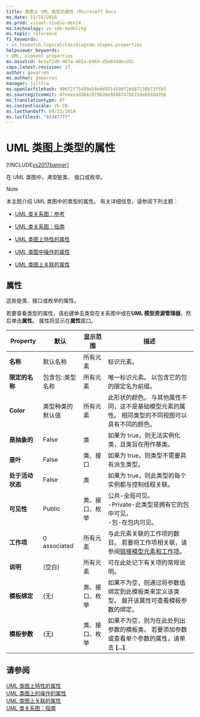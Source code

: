 ```yaml
---
title: 类图上 UML 类型的属性 |Microsoft Docs
ms.date: 11/15/2016
ms.prod: visual-studio-dev14
ms.technology: vs-ide-modeling
ms.topic: reference
f1_keywords:
- vs.teamarch.logicalclassdiagram.shapes.properties
helpviewer_keywords:
- UML, element properties
ms.assetid: 6e1ef2d0-d67a-401a-bd64-d5e034decd2c
caps.latest.revision: 17
author: gewarren
ms.author: gewarren
manager: jillfra
ms.openlocfilehash: 996f2f75499a54e0d5514590f2b087130b73ffb5
ms.sourcegitcommit: 47eeeeadd84c879636e9d48747b615de69384356
ms.translationtype: HT
ms.contentlocale: zh-CN
ms.lasthandoff: 04/23/2019
ms.locfileid: "63387777"
---
```

# <a name="properties-of-types-on-uml-class-diagrams"></a>UML 类图上类型的属性
[!INCLUDE[vs2017banner](../includes/vs2017banner.md)]

在 UML 类图中，*类型*是类、 接口或枚举。  
  
> [!NOTE]
> 本主题介绍 UML 类图中的类型的属性。 有关详细信息，请参阅下列主题：  
  
- [UML 类关系图：参考](../modeling/uml-class-diagrams-reference.md)  
  
- [UML 类关系图：指南](../modeling/uml-class-diagrams-guidelines.md)  
  
- [UML 类图上特性的属性](../modeling/properties-of-attributes-on-uml-class-diagrams.md)  
  
- [UML 类图中操作的属性](../modeling/properties-of-operations-on-uml-class-diagrams.md)  
  
- [UML 类图上关联的属性](../modeling/properties-of-associations-on-uml-class-diagrams.md)  
  
## <a name="properties"></a>属性  
 这些是类、接口或枚举的属性。  
  
 若要查看类型的属性，请右键单击类型在关系图中或在**UML 模型资源管理器**，然后单击**属性**。 属性将显示在**属性**窗口。  
  
|**Property**|**默认**|显示范围|描述|  
|------------------|-----------------|----------------|-----------------|  
|**名称**|默认名称|所有元素|标识元素。|  
|**限定的名称**|包含包::类型名称|所有元素|唯一标识元素。 以包含它的包的限定名为前缀。|  
|**Color**|类型种类的默认值|所有元素|此形状的颜色。 与其他属性不同，这不是基础模型元素的属性。 相同类型的不同视图可以具有不同的颜色。|  
|**是抽象的**|False|类|如果为 true，则无法实例化类，且类旨在用作基类。|  
|**是叶**|False|类、接口|如果为 true，则类型不需要具有派生类型。|  
|**处于活动状态**|False|类|如果为 true，则此类型的每个实例都与控制线程关联。|  
|**可见性**|Public|类、接口、枚举|公共-全局可见。<br />-Private-此类型是拥有它的包中可见。<br />-包-在包内可见。|  
|**工作项**|0 associated|所有元素|与此元素关联的工作项的数目。 若要将工作项相关联，请参阅[链接模型元素和工作项](../modeling/link-model-elements-and-work-items.md)。|  
|**说明**|(空白)|所有元素|可在此处记下有关项的常规说明。|  
|**模板绑定**|(无)|类、接口、枚举|如果不为空，则通过将参数值绑定到此模板类来定义该类型。 展开该属性可查看模板参数的绑定。|  
|**模板参数**|(无)|类、接口、枚举|如果不为空，则为在此处列出参数的模板类。 若要添加参数或查看单个参数的属性，请单击 **[...]**.|  
  
## <a name="see-also"></a>请参阅  
 [UML 类图上特性的属性](../modeling/properties-of-attributes-on-uml-class-diagrams.md)   
 [UML 类图上的操作的属性](../modeling/properties-of-operations-on-uml-class-diagrams.md)   
 [UML 类图上关联的属性](../modeling/properties-of-associations-on-uml-class-diagrams.md)   
 [UML 类关系图：指南](../modeling/uml-class-diagrams-guidelines.md)
